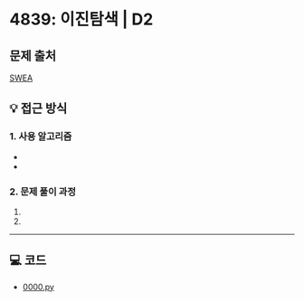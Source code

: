 # 4839: 이진탐색 | D2

## 문제 출처
[SWEA](https://swexpertacademy.com/main/talk/solvingClub/problemView.do?solveclubId=AZh9Pr4Kw1nHBINp&contestProbId=AWTLcyA6qAMDFAVT&probBoxId=AZh9Pr4Kw1rHBINp&type=PROBLEM&problemBoxTitle=List&problemBoxCnt=21)

## 💡 접근 방식

### 1. 사용 알고리즘
* 
* 

### 2. 문제 풀이 과정
1.  
2. 

---

## 💻 코드
* [0000.py](4839.py)